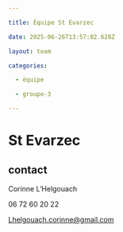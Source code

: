 ```yaml
---

title: Équipe St Evarzec 

date: 2025-06-26T13:57:02.628Z

layout: team

categories:

  - équipe

  - groupe-3

---
```


# St Evarzec 



## contact 

Corinne L’Helgouach

06 72 60 20 22

Lhelgouach.corinne@gmail.com

